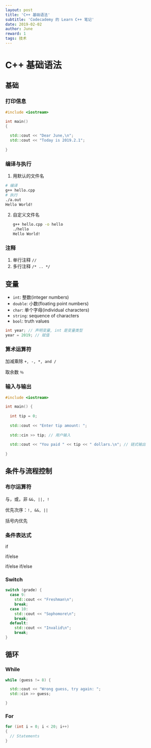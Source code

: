 ```yaml
---
layout: post
title: 'C++ 基础语法'
subtitle: 'Codecademy 的 Learn C++ 笔记'
date: 2019-02-02
author: June
reward: 1
tags: 技术
---
```


# C++ 基础语法

## 基础

### 打印信息

```c++
#include <iostream>

int main() 
{
  
  std::cout << "Dear June,\n";
  std::cout << "Today is 2019.2.1";
  
}
```

### 编译与执行

1. 用默认的文件名

```bash
# 编译
g++ hello.cpp 
# 执行
./a.out
Hello World!
```

2. 自定义文件名

	```bash
	g++ hello.cpp -o hello
	./hello
	Hello World!
	```

### 注释

1. 单行注释 `//`
2. 多行注释 `/* .. */`

## 变量

* `int`: 整数(integer numbers)
* `double`: 小数(floating point numbers)
* `char`: 单个字母(individual characters)
* `string`: sequence of characters
* `bool`: truth values

```c++
int year; // 声明变量, int 是变量类型
year = 2019; // 赋值
```

### 算术运算符

加减乘除 `+, -, *, and /`

取余数 `％`

### 输入与输出

```c++
#include <iostream>

int main() {
  
  int tip = 0;
  
  std::cout << "Enter tip amount: ";
  
  std::cin >> tip; // 用户输入
  
  std::cout << "You paid " << tip << " dollars.\n"; // 链式输出
  
}
```

## 条件与流程控制

### 布尔运算符 

与，或，非  `&&, ||, ! `

优先次序：`!, &&, ||`

括号内优先

### 条件表达式

if

if/else

if/else if/else

### Switch

```c++
switch (grade) {
  case 9:
    std::cout << "Freshman\n";
    break;
  case 10:
    std::cout << "Sophomore\n";
    break;
  default:
    std::cout << "Invalid\n";
    break;
}
```

## 循环

### While

```c++
while (guess != 8) {

  std::cout << "Wrong guess, try again: ";
  std::cin >> guess;

}
```

### For

```c++
for (int i = 0; i < 20; i++) 
{
  // Statements
}
```
